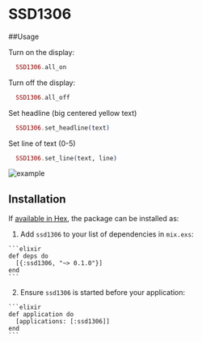 # SSD1306

##Usage

Turn on the display:
```elixir
  SSD1306.all_on
```
Turn off the display:
```elixir
  SSD1306.all_off
```

Set headline (big centered yellow text)
```elixir
  SSD1306.set_headline(text)
```

Set line of text (0-5)
```elixir
  SSD1306.set_line(text, line)
```

![example](http://i.imgur.com/6WX7VxQ.jpg "Example")


## Installation

If [available in Hex](https://hex.pm/docs/publish), the package can be installed as:

  1. Add `ssd1306` to your list of dependencies in `mix.exs`:

    ```elixir
    def deps do
      [{:ssd1306, "~> 0.1.0"}]
    end
    ```

  2. Ensure `ssd1306` is started before your application:

    ```elixir
    def application do
      [applications: [:ssd1306]]
    end
    ```

